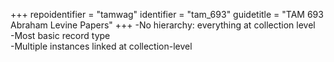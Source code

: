+++
repoidentifier = "tamwag"
identifier = "tam_693"
guidetitle = "TAM 693 Abraham Levine Papers"
+++
-No hierarchy: everything at collection level  
-Most basic record type  
-Multiple instances linked at collection-level